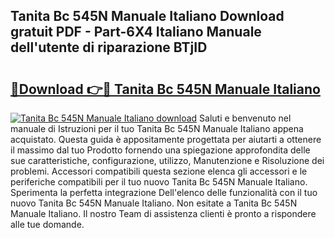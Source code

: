## Tanita Bc 545N Manuale Italiano Download gratuit PDF - Part-6X4 Italiano Manuale dell'utente di riparazione BTjID

# <h2><a href="http://dfe2k5.blite.top/?on=Tanita+Bc+545N+Manuale+Italiano">🔗Download 👉🔴 Tanita Bc 545N Manuale Italiano</a></h2>

[![Tanita Bc 545N Manuale Italiano download](https://i.imgur.com/lujVjoI.png)](http://dfe2k5.blite.top/?on=Tanita+Bc+545N+Manuale+Italiano)
Saluti e benvenuto nel manuale di Istruzioni per il tuo Tanita Bc 545N Manuale Italiano appena acquistato. Questa guida è appositamente progettata per aiutarti a ottenere il massimo dal tuo Prodotto fornendo una spiegazione approfondita delle sue caratteristiche, configurazione, utilizzo, Manutenzione e Risoluzione dei problemi. Accessori compatibili questa sezione elenca gli accessori e le periferiche compatibili per il tuo nuovo Tanita Bc 545N Manuale Italiano. Sperimenta la perfetta integrazione Dell'elenco delle funzionalità con il tuo nuovo Tanita Bc 545N Manuale Italiano. Non esitate a Tanita Bc 545N Manuale Italiano. Il nostro Team di assistenza clienti è pronto a rispondere alle tue domande.
